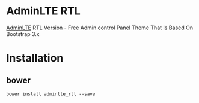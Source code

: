 # AdminLTE RTL #
[AdminLTE](https://almsaeedstudio.com) RTL Version - Free Admin control Panel Theme That Is Based On Bootstrap 3.x 

# Installation #
## bower ##
``` bower install adminlte_rtl --save ```
